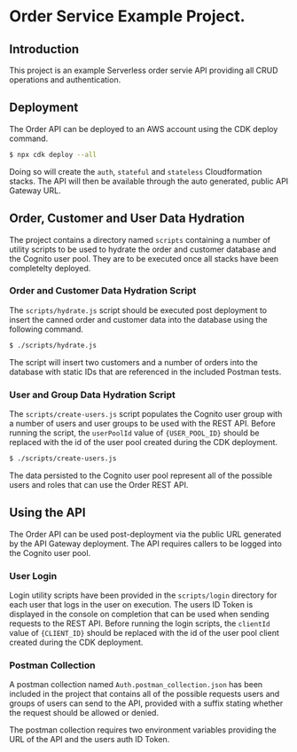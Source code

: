 # Order Service Example Project.

## Introduction

This project is an example Serverless order servie API providing all CRUD operations and authentication.

## Deployment

The Order API can be deployed to an AWS account using the CDK deploy command.

```bash
$ npx cdk deploy --all
```

Doing so will create the `auth`, `stateful` and `stateless` Cloudformation stacks. The API will then be available through the auto generated, public API Gateway URL.

## Order, Customer and User Data Hydration

The project contains a directory named `scripts` containing a number of utility scripts to be used to hydrate the order and customer database and the Cognito user pool. They are to be executed once all stacks have been completelty deployed.

### Order and Customer Data Hydration Script

The `scripts/hydrate.js` script should be executed post deployment to insert the canned order and customer data into the database using the following command.

```bash
$ ./scripts/hydrate.js
```

The script will insert two customers and a number of orders into the database with static IDs that are referenced in the included Postman tests.

### User and Group Data Hydration Script

The `scripts/create-users.js` script populates the Cognito user group with a number of users and user groups to be used with the REST API. Before running the script, the `userPoolId` value of `{USER_POOL_ID}` should be replaced with the id of the user pool created during the CDK deployment.

```bash
$ ./scripts/create-users.js
```

The data persisted to the Cognito user pool represent all of the possible users and roles that can use the Order REST API.

## Using the API

The Order API can be used post-deployment via the public URL generated by the API Gateway deployment. The API requires callers to be logged into the Cognito user pool.

### User Login

Login utility scripts have been provided in the `scripts/login` directory for each user that logs in the user on execution. The users ID Token is displayed in the console on completion that can be used when sending requests to the REST API. Before running the login scripts, the `clientId` value of `{CLIENT_ID}` should be replaced with the id of the user pool client created during the CDK deployment.

### Postman Collection

A postman collection named `Auth.postman_collection.json` has been included in the project that contains all of the possible requests users and groups of users can send to the API, provided with a suffix stating whether the request should be allowed or denied. 

The postman collection requires two environment variables providing the URL of the API and the users auth ID Token. 
